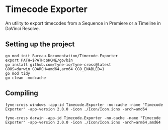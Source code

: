 # Timecode Exporter

An utility to export timecodes from a Sequence in Premiere or a Timeline in DaVinci Resolve.

## Setting up the project

```
go mod init Bureau-Documentation/Timecode-Exporter
export PATH=$PATH:$HOME/go/bin
go install github.com/fyne-io/fyne-cross@latest
GOOS=darwin GOARCH=amd64,arm64 CGO_ENABLED=1
go mod tidy
go clean -modcache
```

## Compiling
```
fyne-cross windows -app-id Timecode.Exporter -no-cache -name "Timecode Exporter" -app-version 2.0.0 -icon ./Icon/Icon.icns -arch=amd64

fyne-cross darwin -app-id Timecode.Exporter -no-cache -name "Timecode Exporter" -app-version 2.0.0 -icon ./Icon/Icon.icns -arch=arm64,amd64
```